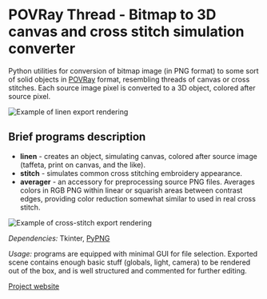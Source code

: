 # POVRay Thread - Bitmap to 3D canvas and cross stitch simulation converter

Python utilities for conversion of bitmap image (in PNG format) to some sort of solid objects in [POVRay](https://www.povray.org/) format, resembling threads of canvas or cross stitches. Each source image pixel is converted to a 3D object, colored after source pixel.

![Example of linen export rendering](https://dnyarri.github.io/thread/linen24x512.png)

## Brief programs description  

- **linen** - creates an object, simulating canvas, colored after source image (taffeta, print on canvas, and the like).
- **stitch** - simulates common cross stitching embroidery appearance.
- **averager** - an accessory for preprocessing source PNG files. Averages colors in RGB PNG within linear or squarish areas between contrast edges, providing color reduction somewhat similar to used in real cross stitch.

![Example of cross-stitch export rendering](https://dnyarri.github.io/thread/stitch24x512.png)

*Dependencies:* Tkinter, [PyPNG](https://gitlab.com/drj11/pypng)

*Usage:* programs are equipped with minimal GUI for file selection. Exported scene contains enough basic stuff (globals, light, camera) to be rendered out of the box, and is well structured and commented for further editing.

[Project website](https://dnyarri.github.io/)